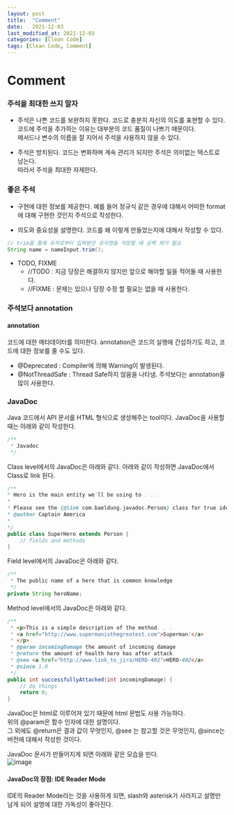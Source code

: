 ```yaml
---
layout: post
title:  "Comment"
date:   2021-12-03
last_modified_at: 2021-12-03
categories: [Clean Code]
tags: [Clean Code, Comment]
---
```


# Comment
### 주석을 최대한 쓰지 말자
* 주석은 나쁜 코드를 보완하지 못한다. 
코드로 충분히 자신의 의도를 표현할 수 있다. 코드에 주석을 추가하는 이유는 대부분의 코드 품질이 나쁘기 때문이다.   
메서드나 변수의 이름을 잘 지어서 주석을 사용하지 않을 수 있다. 

* 주석은 방치된다.
코드는 변화하며 계속 관리가 되지만 주석은 의미없는 텍스트로 남는다.   
따라서 주석을 최대한 자제한다.


### 좋은 주석
* 구현에 대한 정보를 제공한다.
예를 들어 정규식 같은 경우에 대해서 어떠한 format에 대해 구현한 것인지 주석으로 작성한다.

* 의도와 중요성을 설명한다.
코드를 왜 이렇게 만들었는지에 대해서 작성할 수 있다. 
```java
// trim을 통해 유저로부터 입력받은 유저명을 저장할 때 공백 제거 필요
String name = nameInput.trim();
```

* TODO, FIXME
  - //TODO : 지금 당장은 해결하지 않지만 앞으로 해야할 일을 적어둘 때 사용한다.
  - //FIXME : 문제는 있으나 당장 수정 할 필요는 없을 때 사용한다.


### 주석보다 annotation
#### annotation
코드에 대한 메타데이터를 의미한다. annotation은 코드의 실행에 간섭하기도 하고, 코드에 대한 정보를 줄 수도 있다.   
- @Deprecated : Compiler에 의해 Warning이 발생된다. 
- @NotThreadSafe : Thread Safe하지 않음을 나타냄. 주석보다는 annotation을 많이 사용한다. 


### JavaDoc
Java 코드에서 API 문서를 HTML 형식으로 생성해주는 tool이다.
JavaDoc을 사용할 때는 아래와 같이 작성한다. 
```java
/**
 * Javadoc
 */
```

Class level에서의 JavaDoc은 아래와 같다.
아래와 같이 작성하면 JavaDoc에서 Class로 link 된다.
```java
/**
* Hero is the main entity we'll be using to . . .
* 
* Please see the {@link com.baeldung.javadoc.Person} class for true identity
* @author Captain America
* 
*/
public class SuperHero extends Person {
    // fields and methods
}
```

Field level에서의 JavaDoc은 아래와 같다.
```java
/**
 * The public name of a hero that is common knowledge
 */
private String heroName;
```

Method level에서의 JavaDoc은 아래와 같다.
```java
/**
 * <p>This is a simple description of the method. . .
 * <a href="http://www.supermanisthegreatest.com">Superman!</a>
 * </p>
 * @param incomingDamage the amount of incoming damage
 * @return the amount of health hero has after attack
 * @see <a href="http://www.link_to_jira/HERO-402">HERO-402</a>
 * @since 1.0
 */
public int successfullyAttacked(int incomingDamage) {
    // do things
    return 0;
}
```
JavaDoc은 html로 이루어져 있기 때문에 html 문법도 사용 가능하다.   
위의 @param은 함수 인자에 대한 설명이다.   
그 외에도 @return은 결과 값이 무엇인지, @see 는 참고할 것은 무엇인지, @since는 버전에 대해서 작성한 것이다.

JavaDoc 문서가 만들어지게 되면 아래와 같은 모습을 띤다.   
![image](https://user-images.githubusercontent.com/83587720/163568657-03bacae4-6fde-47bb-b192-7e7abce04bc3.png)

#### JavaDoc의 장점: IDE Reader Mode   
   IDE의 Reader Mode라는 것을 사용하게 되면, slash와 asterisk가 사라지고 설명만 남게 되어 설명에 대한 가독성이 좋아진다. 
